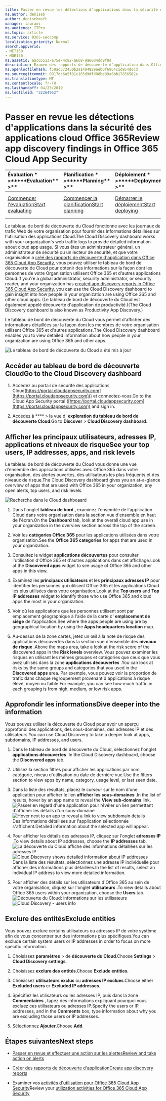 ```yaml
---
title: Passer en revue les détections d'applications dans la sécurité des applications cloud Office 365
ms.author: deniseb
author: denisebmsft
manager: laurawi
ms.audience: ITPro
ms.topic: article
ms.service: O365-seccomp
localization_priority: Normal
search.appverid:
- MET150
- MOE150
ms.assetid: aac65513-e75e-4c82-a668-9a6604dd9f9d
description: Examen des rapports de découverte d'application dans Office 365 Cloud App Security peut vous aider à en savoir plus sur la façon dont les employés de votre organisation utilisent des applications Cloud. Une fois que vous avez créé des rapports de découverte d'application à l'aide de fichiers journaux de vos pare-feu et de vos proxys, examinez les résultats dans le tableau de bord de découverte d'application.
ms.openlocfilehash: f50ad372450b2a1404829eeb6f6964c1d954dccd
ms.sourcegitcommit: 0017dc6a5f81c165d9dfd88be39a6bb17856582e
ms.translationtype: MT
ms.contentlocale: fr-FR
ms.lasthandoff: 04/23/2019
ms.locfileid: "32264962"
---
```

# <a name="review-app-discovery-findings-in-office-365-cloud-app-security"></a><span data-ttu-id="6d9b7-104">Passer en revue les détections d'applications dans la sécurité des applications cloud Office 365</span><span class="sxs-lookup"><span data-stu-id="6d9b7-104">Review app discovery findings in Office 365 Cloud App Security</span></span>
  
|<span data-ttu-id="6d9b7-105">Évaluation \* *\>*\*</span><span class="sxs-lookup"><span data-stu-id="6d9b7-105">\*\*\*\*Evaluation\*\* \>\*\*</span></span>|<span data-ttu-id="6d9b7-106">Planification \* *\>*\*</span><span class="sxs-lookup"><span data-stu-id="6d9b7-106">\*\*\*\*Planning\*\* \>\*\*</span></span>|<span data-ttu-id="6d9b7-107">Déploiement \* *\>*\*</span><span class="sxs-lookup"><span data-stu-id="6d9b7-107">\*\*\*\*Deployment\*\* \>\*\*</span></span>|<span data-ttu-id="6d9b7-108">Utilisation \* \* \* \*</span><span class="sxs-lookup"><span data-stu-id="6d9b7-108">\*\*\*\*Utilization\*\*\*\*</span></span>|
|:-----|:-----|:-----|:-----|
|[<span data-ttu-id="6d9b7-109">Commencer l'évaluation</span><span class="sxs-lookup"><span data-stu-id="6d9b7-109">Start evaluating</span></span>](office-365-cas-overview.md) <br/> |[<span data-ttu-id="6d9b7-110">Commencer la planification</span><span class="sxs-lookup"><span data-stu-id="6d9b7-110">Start planning</span></span>](get-ready-for-office-365-cas.md) <br/> |[<span data-ttu-id="6d9b7-111">Démarrer le déploiement</span><span class="sxs-lookup"><span data-stu-id="6d9b7-111">Start deploying</span></span>](turn-on-office-365-cas.md) <br/> |<span data-ttu-id="6d9b7-112">Vous êtes là!</span><span class="sxs-lookup"><span data-stu-id="6d9b7-112">You are here!</span></span>  <br/> [<span data-ttu-id="6d9b7-113">Étapes suivantes</span><span class="sxs-lookup"><span data-stu-id="6d9b7-113">Next steps</span></span>](#next-steps) <br/> |
   
<span data-ttu-id="6d9b7-114">Le tableau de bord de découverte du Cloud fonctionne avec les journaux de trafic Web de votre organisation pour fournir des informations détaillées sur l'utilisation des applications Cloud.</span><span class="sxs-lookup"><span data-stu-id="6d9b7-114">The Cloud Discovery dashboard works with your organization's web traffic logs to provide detailed information about cloud app usage.</span></span> <span data-ttu-id="6d9b7-115">Si vous êtes un administrateur général, un administrateur de sécurité ou un lecteur de sécurité, et que votre organisation a [créé des rapports de découverte d'application dans Office 365 Cloud App Security](create-app-discovery-reports-in-ocas.md), vous pouvez utiliser le tableau de bord de découverte de Cloud pour obtenir des informations sur la façon dont les personnes de votre Organisation utilisent Office 365 et d'autres applications Cloud.</span><span class="sxs-lookup"><span data-stu-id="6d9b7-115">If you're a global administrator, security administrator, or security reader, and your organization has [created app discovery reports in Office 365 Cloud App Security](create-app-discovery-reports-in-ocas.md), you can use the Cloud Discovery dashboard to gain insight into how people in your organization are using Office 365 and other cloud apps.</span></span> <span data-ttu-id="6d9b7-116">(Le tableau de bord de découverte du Cloud est également appelé découverte d'application de productivité.)</span><span class="sxs-lookup"><span data-stu-id="6d9b7-116">(The Cloud Discovery dashboard is also known as Productivity App Discovery.)</span></span>
  
 <span data-ttu-id="6d9b7-117">Le tableau de bord de découverte du Cloud vous permet d'afficher des informations détaillées sur la façon dont les membres de votre organisation utilisent Office 365 et d'autres applications.</span><span class="sxs-lookup"><span data-stu-id="6d9b7-117">The Cloud Discovery dashboard enables you to view detailed information about how people in your organization are using Office 365 and other apps.</span></span> 
  
![Le tableau de bord de découverte du Cloud a été mis à jour](media/12712681-c0b3-4cb3-b7fd-2cf2ad4e825f.png)
     
## <a name="go-to-the-cloud-discovery-dashboard"></a><span data-ttu-id="6d9b7-119">Accéder au tableau de bord de découverte Cloud</span><span class="sxs-lookup"><span data-stu-id="6d9b7-119">Go to the Cloud Discovery dashboard</span></span>

1. <span data-ttu-id="6d9b7-120">Accédez au portail de sécurité des applications Cloud[https://portal.cloudappsecurity.com](https://portal.cloudappsecurity.com)() et connectez-vous.</span><span class="sxs-lookup"><span data-stu-id="6d9b7-120">Go to the Cloud App Security portal ([https://portal.cloudappsecurity.com](https://portal.cloudappsecurity.com)) and sign in.</span></span>
    
2. <span data-ttu-id="6d9b7-121">Accédez à \*\*\*\* \> la vue d' **exploration du tableau de bord de découverte Cloud**.</span><span class="sxs-lookup"><span data-stu-id="6d9b7-121">Go to **Discover** \> **Cloud Discovery dashboard**.</span></span>
    
## <a name="see-your-top-users-ip-addresses-apps-and-risk-levels"></a><span data-ttu-id="6d9b7-122">Afficher les principaux utilisateurs, adresses IP, applications et niveaux de risque</span><span class="sxs-lookup"><span data-stu-id="6d9b7-122">See your top users, IP addresses, apps, and risk levels</span></span>

<span data-ttu-id="6d9b7-123">Le tableau de bord de découverte du Cloud vous donne une vue d'ensemble des applications utilisées avec Office 365 dans votre organisation, des alertes ouvertes, des utilisateurs les plus fréquents et des niveaux de risque.</span><span class="sxs-lookup"><span data-stu-id="6d9b7-123">The Cloud Discovery dashboard gives you an at-a-glance overview of apps that are used with Office 365 in your organization, any open alerts, top users, and risk levels.</span></span>
  
![Recherche dans le Cloud dashboaard](media/06696946-fbdf-4781-b5b8-2ac074fcb2a1.png)
  
1. <span data-ttu-id="6d9b7-125">Dans l'onglet **tableau de bord** , examinez l'ensemble de l'application Cloud dans votre organisation dans la section vue d'ensemble en haut de l'écran.</span><span class="sxs-lookup"><span data-stu-id="6d9b7-125">On the **Dashboard** tab, look at the overall cloud app use in your organization in the overview section across the top of the screen.</span></span> 
    
2. <span data-ttu-id="6d9b7-126">Voir les **catégories Office 365** pour les applications utilisées dans votre organisation.</span><span class="sxs-lookup"><span data-stu-id="6d9b7-126">See the **Office 365 categories** for apps that are used in your organization.</span></span> 
    
3. <span data-ttu-id="6d9b7-127">Consultez le widget **applications découvertes** pour consulter l'utilisation d'Office 365 et d'autres applications dans cet affichage.</span><span class="sxs-lookup"><span data-stu-id="6d9b7-127">Look at the **Discovered apps** widget to see usage of Office 365 and other apps in this view.</span></span> 
    
4. <span data-ttu-id="6d9b7-128">Examinez les **principaux utilisateurs** et les **principaux adresses IP** pour identifier les personnes qui utilisent Office 365 et les applications Cloud les plus utilisées dans votre organisation.</span><span class="sxs-lookup"><span data-stu-id="6d9b7-128">Look at the **Top users** and **Top IP addresses** widget to identify those who use Office 365 and cloud apps the most in your organization.</span></span> 
    
5. <span data-ttu-id="6d9b7-129">Voir où les applications que les personnes utilisent sont par emplacement géographique à l'aide de la carte d' **emplacement de siège** de l'application.</span><span class="sxs-lookup"><span data-stu-id="6d9b7-129">See where the apps people are using are by geographical location by using the **Apps headquarters location** map.</span></span> 
    
6. <span data-ttu-id="6d9b7-130">Au-dessus de la zone cartes, jetez un œil à la note de risque des applications découvertes dans la section vue d'ensemble des **niveaux de risque** .</span><span class="sxs-lookup"><span data-stu-id="6d9b7-130">Above the maps area, take a look at the risk score of the discovered apps in the **Risk levels** overview.</span></span> <span data-ttu-id="6d9b7-131">Vous pouvez examiner les risques en utilisant les mêmes groupes et catégories que ceux que vous avez utilisés dans la zone **applications découvertes** .</span><span class="sxs-lookup"><span data-stu-id="6d9b7-131">You can look at risks by the same groups and categories that you used in the **Discovered apps** area.</span></span> <span data-ttu-id="6d9b7-132">Par exemple, vous pouvez voir la proportion de trafic dans chaque regroupement provenant d'applications à risque élevé, moyen ou faible.</span><span class="sxs-lookup"><span data-stu-id="6d9b7-132">For example, you can see how much traffic in each grouping is from high, medium, or low risk apps.</span></span> 
    
## <a name="dive-deeper-into-the-information"></a><span data-ttu-id="6d9b7-133">Approfondir les informations</span><span class="sxs-lookup"><span data-stu-id="6d9b7-133">Dive deeper into the information</span></span>

<span data-ttu-id="6d9b7-134">Vous pouvez utiliser la découverte du Cloud pour avoir un aperçu approfondi des applications, des sous-domaines, des adresses IP et des utilisateurs.</span><span class="sxs-lookup"><span data-stu-id="6d9b7-134">You can use Cloud Discovery to take a deeper look at apps, subdomains, IP addresses, and users.</span></span>
  
1. <span data-ttu-id="6d9b7-135">Dans le tableau de bord de découverte du Cloud, sélectionnez l'onglet **applications découvertes** .</span><span class="sxs-lookup"><span data-stu-id="6d9b7-135">In the Cloud Discovery dashboard, choose the **Discovered apps** tab.</span></span> 
    
2. <span data-ttu-id="6d9b7-136">Utilisez la section filtres pour afficher les applications par nom, catégorie, niveau d'utilisation ou date de dernière vue.</span><span class="sxs-lookup"><span data-stu-id="6d9b7-136">Use the filters section to view apps by name, category, usage level, or last seen date.</span></span>
    
3. <span data-ttu-id="6d9b7-137">Dans la liste des résultats, placez le curseur sur le nom d'une application pour afficher le lien **afficher les sous-domaines** .</span><span class="sxs-lookup"><span data-stu-id="6d9b7-137">In the list of results, hover by an app name to reveal the **View sub-domains** link.</span></span><br/> <span data-ttu-id="6d9b7-138">![Passer en regard d'une application pour révéler un lien permettant d'afficher les détails d'un sous-domaine](media/4a212215-8a2c-46fd-9ef9-89e4064658a6.png)</span><span class="sxs-lookup"><span data-stu-id="6d9b7-138">![Hover next to an app to reveal a link to view subdomain details](media/4a212215-8a2c-46fd-9ef9-89e4064658a6.png)</span></span><br/><span data-ttu-id="6d9b7-139">Des informations détaillées sur l'application sélectionnée s'affichent.</span><span class="sxs-lookup"><span data-stu-id="6d9b7-139">Detailed information about the selected app will appear.</span></span>
    
4. <span data-ttu-id="6d9b7-140">Pour afficher les détails des adresses IP, cliquez sur l'onglet **adresses IP** .</span><span class="sxs-lookup"><span data-stu-id="6d9b7-140">To view details about IP addresses, choose the **IP addresses** tab.</span></span><br/><span data-ttu-id="6d9b7-141">![La découverte du Cloud affiche des informations détaillées sur les adresses IP](media/0c742bf6-da9e-4d22-8656-a27a5007d5d5.png)</span><span class="sxs-lookup"><span data-stu-id="6d9b7-141">![Cloud Discovery shows detailed information about IP addresses](media/0c742bf6-da9e-4d22-8656-a27a5007d5d5.png)</span></span><br/><span data-ttu-id="6d9b7-142">Dans la liste des résultats, sélectionnez une adresse IP individuelle pour afficher des informations plus détaillées.</span><span class="sxs-lookup"><span data-stu-id="6d9b7-142">In the list of results, select an individual IP address to view more detailed information.</span></span>
    
5. <span data-ttu-id="6d9b7-143">Pour afficher des détails sur les utilisateurs d'Office 365 au sein de votre organisation, cliquez sur l'onglet **utilisateurs** .</span><span class="sxs-lookup"><span data-stu-id="6d9b7-143">To view details about Office 365 users within your organization, choose the **Users** tab.</span></span><br/><span data-ttu-id="6d9b7-144">![Découverte du Cloud: informations sur les utilisateurs](media/2d9c2d85-01e6-4057-8020-d9a68f26bbac.png)</span><span class="sxs-lookup"><span data-stu-id="6d9b7-144">![Cloud Discovery - users info](media/2d9c2d85-01e6-4057-8020-d9a68f26bbac.png)</span></span>
  
## <a name="exclude-entities"></a><span data-ttu-id="6d9b7-145">Exclure des entités</span><span class="sxs-lookup"><span data-stu-id="6d9b7-145">Exclude entities</span></span>

<span data-ttu-id="6d9b7-146">Vous pouvez exclure certains utilisateurs ou adresses IP de votre système afin de vous concentrer sur des informations plus spécifiques.</span><span class="sxs-lookup"><span data-stu-id="6d9b7-146">You can exclude certain system users or IP addresses in order to focus on more specific information.</span></span>
  
1. <span data-ttu-id="6d9b7-147">Choisissez **paramètres** \> de **découverte du Cloud**.</span><span class="sxs-lookup"><span data-stu-id="6d9b7-147">Choose **Settings** \> **Cloud Discovery settings**.</span></span>
    
2. <span data-ttu-id="6d9b7-148">Choisissez **exclure des entités**.</span><span class="sxs-lookup"><span data-stu-id="6d9b7-148">Choose **Exclude entities**.</span></span>
    
3. <span data-ttu-id="6d9b7-149">Choisissez **utilisateurs exclus** ou **adresses IP exclues**.</span><span class="sxs-lookup"><span data-stu-id="6d9b7-149">Choose either **Excluded users** or **Excluded IP addresses**.</span></span>
    
4. <span data-ttu-id="6d9b7-150">Spécifiez les utilisateurs ou les adresses IP, puis dans la zone **Commentaires** , tapez des informations expliquant pourquoi vous excluez ces utilisateurs ou adresses IP.</span><span class="sxs-lookup"><span data-stu-id="6d9b7-150">Specify the users or IP addresses, and in the **Comments** box, type information about why you are excluding those users or IP addresses.</span></span> 
    
5. <span data-ttu-id="6d9b7-151">Sélectionnez **Ajouter**.</span><span class="sxs-lookup"><span data-stu-id="6d9b7-151">Choose **Add**.</span></span>
    
## <a name="next-steps"></a><span data-ttu-id="6d9b7-152">Étapes suivantes</span><span class="sxs-lookup"><span data-stu-id="6d9b7-152">Next steps</span></span>

- [<span data-ttu-id="6d9b7-153">Passer en revue et effectuer une action sur les alertes</span><span class="sxs-lookup"><span data-stu-id="6d9b7-153">Review and take action on alerts</span></span>](review-office-365-cas-alerts.md)
    
- [<span data-ttu-id="6d9b7-154">Créer des rapports de découverte d'application</span><span class="sxs-lookup"><span data-stu-id="6d9b7-154">Create app discovery reports</span></span>](create-app-discovery-reports-in-ocas.md)
    
- <span data-ttu-id="6d9b7-155">Examiner vos [activités d'utilisation pour Office 365 Cloud App Security](utilization-activities-for-ocas.md)</span><span class="sxs-lookup"><span data-stu-id="6d9b7-155">Review your [utilization activities for Office 365 Cloud App Security](utilization-activities-for-ocas.md)</span></span>
    

